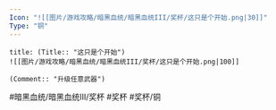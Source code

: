 ```yaml
---
Icon: "![[图片/游戏攻略/暗黑血统/暗黑血统III/奖杯/这只是个开始.png|30]]"
Type: "铜"
---
```

```ad-common-bronze-trophy
title: (Title:: "这只是个开始")
![[图片/游戏攻略/暗黑血统/暗黑血统III/奖杯/这只是个开始.png|100]]

(Comment:: "升级任意武器")
```

#暗黑血统/暗黑血统III/奖杯 #奖杯 #奖杯/铜
